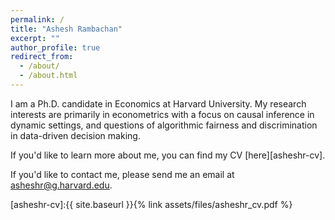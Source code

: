 ```yaml
---
permalink: /
title: "Ashesh Rambachan"
excerpt: ""
author_profile: true
redirect_from: 
  - /about/
  - /about.html
---
```


I am a Ph.D. candidate in Economics at Harvard University. My research interests are primarily in econometrics with a focus on causal inference in dynamic settings, and questions of algorithmic fairness and discrimination in data-driven decision making.

If you'd like to learn more about me, you can find my CV [here][asheshr-cv].

If you'd like to contact me, please send me an email at asheshr@g.harvard.edu.


[asheshr-cv]:{{ site.baseurl }}{% link assets/files/asheshr_cv.pdf %}
